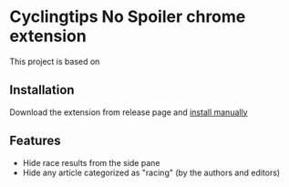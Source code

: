 # Cyclingtips No Spoiler chrome extension

This project is based on
## Installation

Download the extension from release page and [install manually](https://support.google.com/chrome_webstore/answer/2664769?hl=enå) 

## Features

- Hide race results from the side pane
- Hide any article categorized as "racing" (by the authors and editors)
